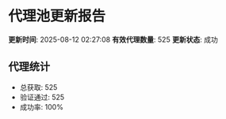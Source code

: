 # 代理池更新报告

**更新时间**: 2025-08-12 02:27:08
**有效代理数量**: 525
**更新状态**:  成功

## 代理统计
- 总获取: 525
- 验证通过: 525
- 成功率: 100%
